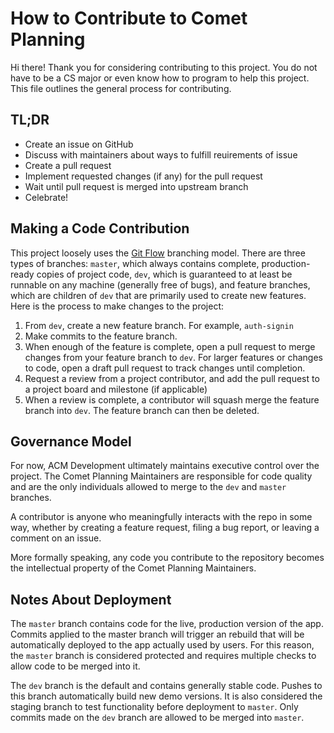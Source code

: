 # How to Contribute to Comet Planning
Hi there! Thank you for considering contributing to this project. You do not
have to be a CS major or even know how to program to help this project. This file
outlines the general process for contributing.

## TL;DR
- Create an issue on GitHub
- Discuss with maintainers about ways to fulfill reuirements of issue
- Create a pull request
- Implement requested changes (if any) for the pull request
- Wait until pull request is merged into upstream branch
- Celebrate!

## Making a Code Contribution
This project loosely uses the [Git Flow](https://nvie.com/posts/a-successful-git-branching-model/) branching model.
There are three types of branches: `master`, which always contains complete,
production-ready copies of project code, `dev`, which is guaranteed to at least
be runnable on any machine (generally free of bugs), and feature branches,
which are children of `dev` that are primarily used to create new features. Here
is the process to make changes to the project:

1. From `dev`, create a new feature branch. For example, `auth-signin`
2. Make commits to the feature branch.
3. When enough of the feature is complete, open a pull request to merge changes from your feature branch to `dev`. For larger features or changes to code, open a draft pull request to track changes until completion.
4. Request a review from a project contributor, and add the pull request to a project board and milestone (if applicable)
5. When a review is complete, a contributor will squash merge the feature branch into `dev`. The feature branch can then be deleted.


## Governance Model
For now, ACM Development ultimately maintains executive control over the
project. The Comet Planning Maintainers are responsible for code quality and
are the only individuals allowed to merge to the `dev` and `master` branches.

A contributor is anyone who meaningfully interacts with the repo in some way,
whether by creating a feature request, filing a bug report, or leaving a
comment on an issue.

More formally speaking, any code you contribute to the repository becomes the
intellectual property of the Comet Planning Maintainers.

## Notes About Deployment
The `master` branch contains code for the live, production version of the app.
Commits applied to the master branch will trigger an rebuild that will be
automatically deployed to the app actually used by users. For this reason, the
`master` branch is considered protected and requires multiple checks to allow
code to be merged into it.

The `dev` branch is the default and contains generally stable code. Pushes to
this branch automatically build new demo versions. It is also considered the
staging branch to test functionality before deployment to `master`. Only commits
made on the `dev` branch are allowed to be merged into `master`.
